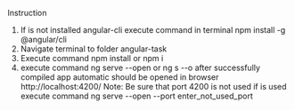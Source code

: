 Instruction 

1. If is not installed angular-cli execute command in terminal npm install -g @angular/cli
2. Navigate terminal to folder angular-task 
3. Execute command npm install or npm i
4. execute command ng serve --open or ng s --o after successfully compiled app automatic should be opened in browser http://localhost:4200/ 
Note: Be sure that port 4200 is not used if is used execute command ng serve --open --port enter_not_used_port
